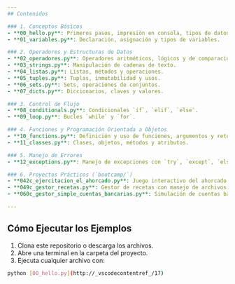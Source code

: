 ```yaml
---
## Contenidos

### 1. Conceptos Básicos
- **00_hello.py**: Primeros pasos, impresión en consola, tipos de datos.
- **01_variables.py**: Declaración, asignación y tipos de variables.

### 2. Operadores y Estructuras de Datos
- **02_operadores.py**: Operadores aritméticos, lógicos y de comparación.
- **03_strings.py**: Manipulación de cadenas de texto.
- **04_listas.py**: Listas, métodos y operaciones.
- **05_tuples.py**: Tuplas, inmutabilidad y usos.
- **06_sets.py**: Sets, operaciones de conjuntos.
- **07_dicts.py**: Diccionarios, claves y valores.

### 3. Control de Flujo
- **08_conditionals.py**: Condicionales `if`, `elif`, `else`.
- **09_loop.py**: Bucles `while` y `for`.

### 4. Funciones y Programación Orientada a Objetos
- **10_functions.py**: Definición y uso de funciones, argumentos y retorno.
- **11_classes.py**: Clases, objetos, métodos y atributos.

### 5. Manejo de Errores
- **12_exceptions.py**: Manejo de excepciones con `try`, `except`, `else`, `finally`.

### 6. Proyectos Prácticos (`bootcamp/`)
- **042c_ejercitacion_el_ahorcado.py**: Juego interactivo del ahorcado.
- **049c_gestor_recetas.py**: Gestor de recetas con manejo de archivos y carpetas.
- **060c_gestor_simple_cuentas_bancarias.py**: Simulación de cuentas bancarias.

---
```


## Cómo Ejecutar los Ejemplos

1. Clona este repositorio o descarga los archivos.
2. Abre una terminal en la carpeta del proyecto.
3. Ejecuta cualquier archivo con:

```sh
python [00_hello.py](http://_vscodecontentref_/17)
```

